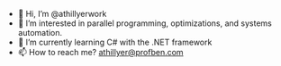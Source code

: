- 👋 Hi, I’m @athillyerwork
- 👀 I’m interested in parallel programming, optimizations, and systems automation.
- 🌱 I’m currently learning C# with the .NET framework
- 📫 How to reach me? athillyer@profben.com

<!---
athillyerwork/athillyerwork is a ✨ special ✨ repository because its `README.md` (this file) appears on your GitHub profile.
You can click the Preview link to take a look at your changes.
--->

